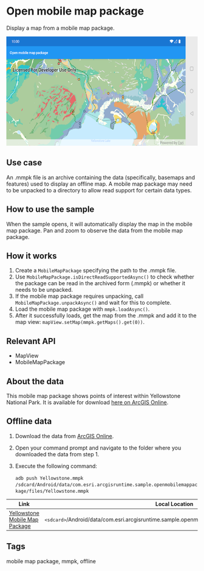 # Open mobile map package

Display a map from a mobile map package.

![Open mobile map package Sample](open-mobile-map-package.png)

## Use case

An .mmpk file is an archive containing the data (specifically, basemaps and features) used to display an offline map.
A mobile map package may need to be unpacked to a directory to allow read support for certain data types.

## How to use the sample

When the sample opens, it will automatically display the map in the mobile map package. Pan and zoom to observe the data from the mobile map package.

## How it works

1. Create a `MobileMapPackage` specifying the path to the .mmpk file.
2. Use `MobileMapPackage.isDirectReadSupportedAsync()` to check whether the package can be read in the archived form (.mmpk) or whether it needs to be unpacked.
3. If the mobile map package requires unpacking, call `MobileMapPackage.unpackAsync()` and wait for this to complete.
4. Load the mobile map package with `mmpk.loadAsync()`.
5. After it successfully loads, get the map from the .mmpk and add it to the map view: `mapView.setMap(mmpk.getMaps().get(0))`.

## Relevant API

* MapView
* MobileMapPackage

## About the data

This mobile map package shows points of interest within Yellowstone National Park. It is available for download [here on ArcGIS Online](https://arcgisruntime.maps.arcgis.com/home/item.html?id=e1f3a7254cb845b09450f54937c16061).

## Offline data

1. Download the data from [ArcGIS Online](https://arcgisruntime.maps.arcgis.com/home/item.html?id=e1f3a7254cb845b09450f54937c16061).
1. Open your command prompt and navigate to the folder where you downloaded the data from step 1.
1. Execute the following command:

    `adb push Yellowstone.mmpk /sdcard/Android/data/com.esri.arcgisruntime.sample.openmobilemappackage/files/Yellowstone.mmpk`

Link | Local Location
---------|-------|
|[Yellowstone Mobile Map Package](https://www.arcgis.com/home/item.html?id=e1f3a7254cb845b09450f54937c16061)| `<sdcard>`/Android/data/com.esri.arcgisruntime.sample.openmobilemappackage/files/Yellowstone.mmpk |

## Tags

mobile map package, mmpk, offline


